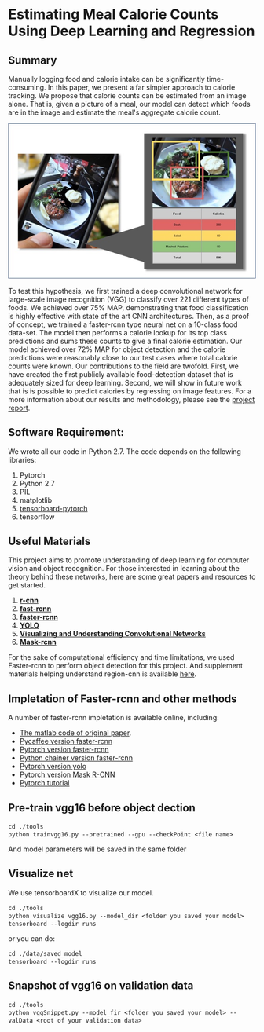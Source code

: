 # Estimating Meal Calorie Counts Using Deep Learning and Regression

## Summary
 Manually logging food and calorie intake can be significantly time-consuming. In this paper, we present a far simpler approach to calorie tracking. We propose that calorie counts can be estimated from an image alone. That is, given a picture of a meal, our model can detect which foods are in the image and estimate the meal's aggregate calorie count. 
 
 ![The idea in a nutshell](https://github.com/brendobendo/cs6501_final_project/blob/master/intro_pic.jpg)
 
 To test this hypothesis, we first trained a deep convolutional network for large-scale image recognition (VGG) to classify over 221 different types of foods. We achieved over 75\% MAP, demonstrating that food classification is highly effective with state of the art CNN architectures. Then, as a proof of concept, we trained a faster-rcnn type neural net on a 10-class food data-set. The model then performs a calorie lookup for its top class predictions and sums these  counts to give a final calorie estimation. Our model achieved over 72\%  MAP for object detection and the calorie predictions were reasonably close to our test cases where total calorie counts were known. Our contributions to the field are twofold. First, we have created the first publicly available food-detection dataset that is adequately sized for deep learning. Second, we will show in future work that is is possible to predict calories by regressing on image features. For a more information about our results and methodology, please see the [project report](https://github.com/brendobendo/cs6501_final_project/blob/master/CalorieCounterFinalReport.pdf).
 

## Software Requirement:
We wrote all our code in Python 2.7. The code depends on the following libraries: 
1. Pytorch
2. Python 2.7
3. PIL
4. matplotlib
5. [tensorboard-pytorch](https://github.com/lanpa/tensorboard-pytorch)
6. tensorflow

## Useful Materials
This project aims to promote understanding of deep learning for computer vision and object recognition. For those interested in learning about the theory behind these networks, here are some great papers and resources to get started. 

1. [**r-cnn**](https://arxiv.org/pdf/1504.08083.pdf)
2. [**fast-rcnn**](https://arxiv.org/pdf/1504.08083.pdf)
3. [**faster-rcnn**](https://arxiv.org/pdf/1506.01497.pdf)
4. [**YOLO**](https://arxiv.org/pdf/1506.02640.pdf)
5. [**Visualizing and Understanding Convolutional Networks**](https://arxiv.org/pdf/1311.2901.pdf)
6. [**Mask-rcnn**](https://arxiv.org/pdf/1703.06870.pdf)

For the sake of computational efficiency and time limitations, we used Faster-rcnn to perform object detection for this project. And supplement materials helping understand region-cnn is available [here](https://leonardoaraujosantos.gitbooks.io/artificial-inteligence/content/object_localization_and_detection.html).


## Impletation of Faster-rcnn and other methods
A number of faster-rcnn impletation is available online, including:
- [The matlab code of original paper](https://github.com/ShaoqingRen/faster_rcnn).
- [Pycaffee version faster-rcnn](https://github.com/rbgirshick/py-faster-rcnn)
- [Pytorch version faster-rcnn](https://github.com/ruotianluo/pytorch-faster-rcnn)
- [Python chainer version faster-rcnn](https://github.com/chainer/chainercv)
- [Pytorch version yolo](https://github.com/marvis/pytorch-yolo2)
- [Pytorch version Mask R-CNN](https://github.com/felixgwu/mask_rcnn_pytorch)
- [Pytorch tutorial](https://github.com/ritchieng/the-incredible-pytorch)

## Pre-train vgg16 before object dection
```
cd ./tools
python trainvgg16.py --pretrained --gpu --checkPoint <file name>
```
And model parameters will be saved in the same folder


## Visualize net
We use tensorboardX to visualize our model.
```
cd ./tools
python visualize vgg16.py --model_dir <folder you saved your model>
tensorboard --logdir runs
```
or you can do:
```
cd ./data/saved_model
tensorboard --logdir runs
```
## Snapshot of vgg16 on validation data
```
cd ./tools
python vggSnippet.py --model_fir <folder you saved your model> --valData <root of your validation data>
```



